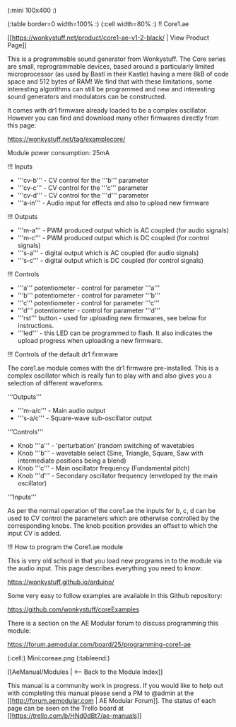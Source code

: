 (:mini 100x400 :)

(:table border=0 width=100% :)
(:cell width=80% :) 
!! Core1.ae

[[https://wonkystuff.net/product/core1-ae-v1-2-black/ | View Product Page]]

This is a programmable sound generator from Wonkystuff. The Core series are small, reprogrammable devices, based around a particularly limited microprocessor (as used by Bastl in their Kastle) having a mere 8kB of code space and 512 bytes of RAM! We find that with these limitations, some interesting algorithms can still be programmed and new and interesting sound generators and modulators can be constructed.

It comes with dr1 firmware already loaded to be a complex oscillator. However you can find and download many other firmwares directly from this page:

https://wonkystuff.net/tag/examplecore/

Module power consumption: 25mA

!!! Inputs
* '''cv-b''' - CV control for the '''b''' parameter
* '''cv-c''' - CV control for the '''c''' parameter
* '''cv-d''' - CV control for the '''d''' parameter
* '''a-in''' - Audio input for effects and also to upload new firmware

!!! Outputs
* '''m-a''' - PWM produced output which is AC coupled (for audio signals)
* '''m-c''' - PWM produced output which is DC coupled (for control signals)
* '''s-a''' - digital output which is AC coupled (for audio signals)
* '''s-c''' - digital output which is DC coupled (for control signals)

!!! Controls
* '''a''' potentiometer - control for parameter '''a'''
* '''b''' potentiometer - control for parameter '''b'''
* '''c''' potentiometer - control for parameter '''c'''
* '''d''' potentiometer - control for parameter '''d'''
* '''rst''' button - used for uploading new firmwares, see below for instructions.
* '''led''' - this LED can be programmed to flash. It also indicates the upload progress when uploading a new firmware.

!!! Controls of the default dr1 firmware

The core1.ae module comes with the dr1 firmware pre-installed. This is a complex oscillator which is really fun to play with and also gives you a selection of different waveforms. 

'''Outputs'''

* '''m-a/c''' - Main audio output
* '''s-a/c''' - Square-wave sub-oscillator output

'''Controls'''

* Knob '''a''' - 'perturbation' (random switching of wavetables
* Knob '''b''' - wavetable select (Sine, Triangle, Square, Saw with intermediate positions being a blend)
* Knob '''c''' - Main oscillator frequency (Fundamental pitch)
* Knob '''d''' - Secondary oscillator frequency (enveloped by the main oscillator)

'''Inputs'''

As per the normal operation of the core1.ae the inputs for b, c, d can be used to CV control the parameters which are otherwise controlled by the corresponding knobs. The knob position provides an offset to which the input CV is added.

!!! How to program the Core1.ae module

This is very old school in that you load new programs in to the module via the audio input. This page describes everything you need to know:

https://wonkystuff.github.io/arduino/

Some very easy to follow examples are available in this Github repository:

https://github.com/wonkystuff/coreExamples

There is a section on the AE Modular forum to discuss programming this module:

https://forum.aemodular.com/board/25/programming-core1-ae

(:cell:) Mini:coreae.png
(:tableend:)

[[AeManual/Modules | <-- Back to the Module Index]]

This manual is a community work in progress. If you would like to help out with completing this manual please send a PM to @admin at the [[http://forum.aemodular.com | AE Modular Forum]].  The status of each page can be seen on the Trello board at [[https://trello.com/b/HNd0dBt7/ae-manuals]]
